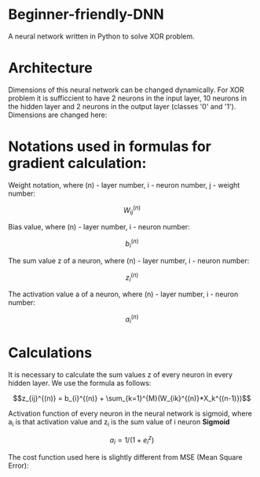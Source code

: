 # Beginner-friendly-DNN
A neural network written in Python to solve XOR problem.

# Architecture
Dimensions of this neural network can be changed dynamically. For XOR problem it is sufficcient to have 2 neurons in the input layer, 10 neurons in the hidden layer and 2 neurons in the output layer (classes '0' and '1'). Dimensions are changed here:

# Notations used in formulas for gradient calculation:

Weight notation, where (n) - layer number, i - neuron number, j - weight number:
```math
W_{ij}^{(n)}
```
Bias value, where (n) - layer number, i - neuron number:
```math
b_{i}^{(n)}
```
The sum value z of a neuron, where (n) - layer number, i - neuron number:
```math
z_{i}^{(n)}
```
The activation value a of a neuron, where (n) - layer number, i - neuron number:
```math
a_{i}^{(n)}
```
# Calculations
It is necessary to calculate the sum values z of every neuron in every hidden layer.
We use the formula as follows:
```math
z_{ij}^{(n)} = b_{i}^{(n)} + \sum_{k=1}^{M}(W_{ik}^{(n)}*X_k^{(n-1)})
```
Activation function of every neuron in the neural network is sigmoid, where a<sub>i</sub> is that activation value and z<sub>i</sub> is the sum value of i neuron
**Sigmoid**
```math
a_i = 1 / (1 + e^z_i)
```

The cost function used here is slightly different from MSE (Mean Square Error):

